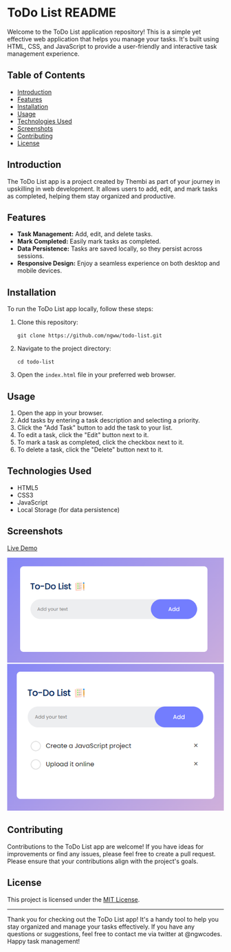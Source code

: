 # ToDo List README

Welcome to the ToDo List application repository! This is a simple yet effective web application that helps you manage your tasks. It's built using HTML, CSS, and JavaScript to provide a user-friendly and interactive task management experience.

## Table of Contents
- [Introduction](#introduction)
- [Features](#features)
- [Installation](#installation)
- [Usage](#usage)
- [Technologies Used](#technologies-used)
- [Screenshots](#screenshots)
- [Contributing](#contributing)
- [License](#license)

## Introduction
The ToDo List app is a project created by Thembi as part of your journey in upskilling in web development. It allows users to add, edit, and mark tasks as completed, helping them stay organized and productive.

## Features
- **Task Management:** Add, edit, and delete tasks.
- **Mark Completed:** Easily mark tasks as completed.
- **Data Persistence:** Tasks are saved locally, so they persist across sessions.
- **Responsive Design:** Enjoy a seamless experience on both desktop and mobile devices.

## Installation
To run the ToDo List app locally, follow these steps:

1. Clone this repository:
   ```
   git clone https://github.com/ngww/todo-list.git
   ```

2. Navigate to the project directory:
   ```
   cd todo-list
   ```

3. Open the `index.html` file in your preferred web browser.

## Usage
1. Open the app in your browser.
2. Add tasks by entering a task description and selecting a priority.
3. Click the "Add Task" button to add the task to your list.
4. To edit a task, click the "Edit" button next to it.
5. To mark a task as completed, click the checkbox next to it.
6. To delete a task, click the "Delete" button next to it.

## Technologies Used
- HTML5
- CSS3
- JavaScript
- Local Storage (for data persistence)

## Screenshots
[Live Demo](https://todo-list-ngww.vercel.app)

![Screenshot 1](screenshots/screenshot1.png)
![Screenshot 2](screenshots/screenshot2.png)

## Contributing
Contributions to the ToDo List app are welcome! If you have ideas for improvements or find any issues, please feel free to create a pull request. Please ensure that your contributions align with the project's goals.

## License
This project is licensed under the [MIT License](LICENSE).

---

Thank you for checking out the ToDo List app! It's a handy tool to help you stay organized and manage your tasks effectively. If you have any questions or suggestions, feel free to contact me via twitter at @ngwcodes. Happy task management!